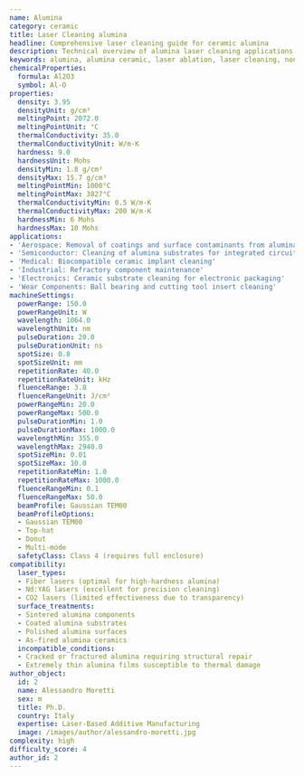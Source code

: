 ```yaml
---
name: Alumina
category: ceramic
title: Laser Cleaning alumina
headline: Comprehensive laser cleaning guide for ceramic alumina
description: Technical overview of alumina laser cleaning applications and parameters
keywords: alumina, alumina ceramic, laser ablation, laser cleaning, non-contact cleaning, aerospace applications, semiconductor applications
chemicalProperties:
  formula: Al2O3
  symbol: Al-O
properties:
  density: 3.95
  densityUnit: g/cm³
  meltingPoint: 2072.0
  meltingPointUnit: °C
  thermalConductivity: 35.0
  thermalConductivityUnit: W/m·K
  hardness: 9.0
  hardnessUnit: Mohs
  densityMin: 1.8 g/cm³
  densityMax: 15.7 g/cm³
  meltingPointMin: 1000°C
  meltingPointMax: 3827°C
  thermalConductivityMin: 0.5 W/m·K
  thermalConductivityMax: 200 W/m·K
  hardnessMin: 6 Mohs
  hardnessMax: 10 Mohs
applications:
- 'Aerospace: Removal of coatings and surface contaminants from alumina components'
- 'Semiconductor: Cleaning of alumina substrates for integrated circuits'
- 'Medical: Biocompatible ceramic implant cleaning'
- 'Industrial: Refractory component maintenance'
- 'Electronics: Ceramic substrate cleaning for electronic packaging'
- 'Wear Components: Ball bearing and cutting tool insert cleaning'
machineSettings:
  powerRange: 150.0
  powerRangeUnit: W
  wavelength: 1064.0
  wavelengthUnit: nm
  pulseDuration: 20.0
  pulseDurationUnit: ns
  spotSize: 0.8
  spotSizeUnit: mm
  repetitionRate: 40.0
  repetitionRateUnit: kHz
  fluenceRange: 3.8
  fluenceRangeUnit: J/cm²
  powerRangeMin: 20.0
  powerRangeMax: 500.0
  pulseDurationMin: 1.0
  pulseDurationMax: 1000.0
  wavelengthMin: 355.0
  wavelengthMax: 2940.0
  spotSizeMin: 0.01
  spotSizeMax: 10.0
  repetitionRateMin: 1.0
  repetitionRateMax: 1000.0
  fluenceRangeMin: 0.1
  fluenceRangeMax: 50.0
  beamProfile: Gaussian TEM00
  beamProfileOptions:
  - Gaussian TEM00
  - Top-hat
  - Donut
  - Multi-mode
  safetyClass: Class 4 (requires full enclosure)
compatibility:
  laser_types:
  - Fiber lasers (optimal for high-hardness alumina)
  - Nd:YAG lasers (excellent for precision cleaning)
  - CO2 lasers (limited effectiveness due to transparency)
  surface_treatments:
  - Sintered alumina components
  - Coated alumina substrates
  - Polished alumina surfaces
  - As-fired alumina ceramics
  incompatible_conditions:
  - Cracked or fractured alumina requiring structural repair
  - Extremely thin alumina films susceptible to thermal damage
author_object:
  id: 2
  name: Alessandro Moretti
  sex: m
  title: Ph.D.
  country: Italy
  expertise: Laser-Based Additive Manufacturing
  image: /images/author/alessandro-moretti.jpg
complexity: high
difficulty_score: 4
author_id: 2
---
```

